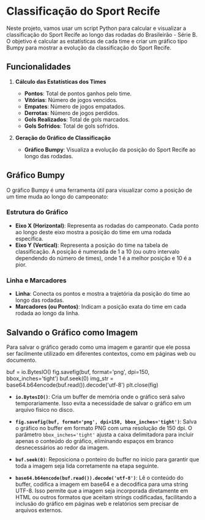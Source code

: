 # Classificação do Sport Recife

Neste projeto, vamos usar um script Python para calcular e visualizar a classificação do Sport Recife ao longo das rodadas do Brasileirão - Série B. O objetivo é calcular as estatísticas de cada time e criar um gráfico tipo Bumpy para mostrar a evolução da classificação do Sport Recife.

## Funcionalidades

1. **Cálculo das Estatísticas dos Times**
   - **Pontos**: Total de pontos ganhos pelo time.
   - **Vitórias**: Número de jogos vencidos.
   - **Empates**: Número de jogos empatados.
   - **Derrotas**: Número de jogos perdidos.
   - **Gols Realizados**: Total de gols marcados.
   - **Gols Sofridos**: Total de gols sofridos.

2. **Geração do Gráfico de Classificação**
   - **Gráfico Bumpy**: Visualiza a evolução da posição do Sport Recife ao longo das rodadas.

## Gráfico Bumpy

O gráfico Bumpy é uma ferramenta útil para visualizar como a posição de um time muda ao longo do campeonato:

### Estrutura do Gráfico

- **Eixo X (Horizontal)**: Representa as rodadas do campeonato. Cada ponto ao longo deste eixo mostra a posição do time em uma rodada específica.
- **Eixo Y (Vertical)**: Representa a posição do time na tabela de classificação. A posição é numerada de 1 a 10 (ou outro intervalo dependendo do número de times), onde 1 é a melhor posição e 10 é a pior.

### Linha e Marcadores

- **Linha**: Conecta os pontos e mostra a trajetória da posição do time ao longo das rodadas.
- **Marcadores (ou Pontos)**: Indicam a posição exata do time em cada rodada ao longo da linha.

## Salvando o Gráfico como Imagem

Para salvar o gráfico gerado como uma imagem e garantir que ele possa ser facilmente utilizado em diferentes contextos, como em páginas web ou documento.

buf = io.BytesIO()
fig.savefig(buf, format='png', dpi=150, bbox_inches='tight')
buf.seek(0)
img_str = base64.b64encode(buf.read()).decode('utf-8')
plt.close(fig)

- **`io.BytesIO()`**: Cria um buffer de memória onde o gráfico será salvo temporariamente. Isso evita a necessidade de salvar o gráfico em um arquivo físico no disco.

- **`fig.savefig(buf, format='png', dpi=150, bbox_inches='tight')`**: Salva o gráfico no buffer em formato PNG com uma resolução de 150 dpi. O parâmetro `bbox_inches='tight'` ajusta a caixa delimitadora para incluir apenas o conteúdo do gráfico, eliminando espaços em branco desnecessários ao redor da imagem.

- **`buf.seek(0)`**: Reposiciona o ponteiro do buffer no início para garantir que toda a imagem seja lida corretamente na etapa seguinte.

- **`base64.b64encode(buf.read()).decode('utf-8')`**: Lê o conteúdo do buffer, codifica a imagem em base64 e a decodifica para uma string UTF-8. Isso permite que a imagem seja incorporada diretamente em HTML ou outros formatos que aceitam strings codificadas, facilitando a inclusão do gráfico em páginas web e relatórios sem precisar de arquivos externos.
